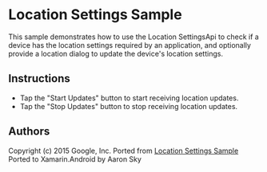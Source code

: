 Location Settings Sample
=================

This sample demonstrates how to use the Location SettingsApi to check if a device has the location settings required by an application, and optionally provide a location dialog to update the device's location settings.

Instructions
------------

* Tap the "Start Updates" button to start receiving location updates.
* Tap the "Stop Updates" button to stop receiving location updates.

Authors
-------
Copyright (c) 2015 Google, Inc.
Ported from [Location Settings Sample](https://github.com/googlesamples/android-play-location/tree/master/LocationSettings)
Ported to Xamarin.Android by Aaron Sky